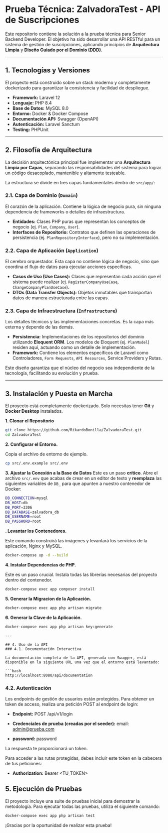 # Prueba Técnica: ZalvadoraTest - API de Suscripciones

Este repositorio contiene la solución a la prueba técnica para Senior Backend Developer. El objetivo ha sido desarrollar una API RESTful para un sistema de gestión de suscripciones, aplicando principios de **Arquitectura Limpia** y **Diseño Guiado por el Dominio (DDD)**.

---

## 1. Tecnologías y Versiones

El proyecto está construido sobre un stack moderno y completamente dockerizado para garantizar la consistencia y facilidad de despliegue.

* **Framework:** Laravel 12
* **Lenguaje:** PHP 8.4
* **Base de Datos:** MySQL 8.0
* **Entorno:** Docker & Docker Compose
* **Documentación API:** Swagger (OpenAPI)
* **Autenticación:** Laravel Sanctum
* **Testing:** PHPUnit

---

## 2. Filosofía de Arquitectura

La decisión arquitectónica principal fue implementar una **Arquitectura Limpia por Capas**, separando las responsabilidades del sistema para lograr un código desacoplado, mantenible y altamente testeable.

La estructura se divide en tres capas fundamentales dentro de `src/app/`:

### 2.1. Capa de Dominio (`Domain`)
El corazón de la aplicación. Contiene la lógica de negocio pura, sin ninguna dependencia de frameworks o detalles de infraestructura.
* **Entidades:** Clases PHP puras que representan los conceptos de negocio (ej. `Plan`, `Company`, `User`).
* **Interfaces de Repositorio:** Contratos que definen las operaciones de persistencia (ej. `PlanRepositoryInterface`), pero no su implementación.

### 2.2. Capa de Aplicación (`Application`)
El cerebro orquestador. Esta capa no contiene lógica de negocio, sino que coordina el flujo de datos para ejecutar acciones específicas.
* **Casos de Uso (Use Cases):** Clases que representan cada acción que el sistema puede realizar (ej. `RegisterCompanyUseCase`, `ChangeCompanyPlanUseCase`).
* **DTOs (Data Transfer Objects):** Objetos inmutables que transportan datos de manera estructurada entre las capas.

### 2.3. Capa de Infraestructura (`Infrastructure`)
Los detalles técnicos y las implementaciones concretas. Es la capa más externa y depende de las demás.
* **Persistencia:** Implementaciones de los repositorios del dominio utilizando **Eloquent ORM**. Los modelos de Eloquent (ej. `PlanModel`) residen aquí, actuando como un detalle de implementación.
* **Framework:** Contiene los elementos específicos de Laravel como Controladores, `Form Requests`, `API Resources`, Service Providers y Rutas.

Este diseño garantiza que el núcleo del negocio sea independiente de la tecnología, facilitando su evolución y prueba.

---

## 3. Instalación y Puesta en Marcha

El proyecto está completamente dockerizado. Solo necesitas tener **Git** y **Docker Desktop** instalados.

**1. Clonar el Repositorio**
```bash
git clone https://github.com/RikardoBonilla/ZalvadoraTest.git
cd ZalvadoraTest
```

**2. Configurar el Entorno.**

Copia el archivo de entorno de ejemplo.
```bash
cp src/.env.example src/.env
```

**3. Ajustar la Conexión a la Base de Datos**
Este es un paso **crítico**. Abre el archivo `src/.env` que acabas de crear en un editor de texto y **reemplaza** las siguientes variables de `DB_` para que apunten a nuestro contenedor de Docker:

```bash
DB_CONNECTION=mysql
DB_HOST=db
DB_PORT=3306
DB_DATABASE=zalvadora_db
DB_USERNAME=root
DB_PASSWORD=root
```

**. Levantar los Contenedores.**

Este comando construirá las imágenes y levantará los servicios de la aplicación, Nginx y MySQL.

```bash
docker-compose up -d --build
```

**4. Instalar Dependencias de PHP.**

Este es un paso crucial. Instala todas las librerías necesarias del proyecto dentro del contenedor.

```bash
docker-compose exec app composer install
```

**5. Generar la Migracion de la Aplicación.**
```bash
docker-compose exec app php artisan migrate
```

**6. Generar la Clave de la Aplicación.**

```bash
docker-compose exec app php artisan key:generate
```

<!-- **8. Preparar la Base de Datos.**

Este comando ejecutará todas las migraciones para crear la estructura de la base de datos y luego la poblará con datos de ejemplo (planes, una empresa y un usuario) a través de los seeders.

```bash
docker-compose exec app php artisan migrate:fresh --seed -->
```
---

## 4. Uso de la API
### 4.1. Documentación Interactiva

La documentación completa de la API, generada con Swagger, está disponible en la siguiente URL una vez que el entorno está levantado:

```bash
http://localhost:8080/api/documentation
```

### 4.2. Autenticación

Los endpoints de gestión de usuarios están protegidos. Para obtener un token de acceso, realiza una petición POST al endpoint de login:


* **Endpoint:** POST /api/v1/login

* **Credenciales de prueba (creadas por el seeder):** email: admin@prueba.com

* **password:** password

La respuesta te proporcionará un token. 

Para acceder a las rutas protegidas, debes incluir este token en la cabecera de tus peticiones:

* **Authorization:** Bearer <TU_TOKEN>

## 5. Ejecución de Pruebas

El proyecto incluye una suite de pruebas inicial para demostrar la metodología. Para ejecutar todas las pruebas, utiliza el siguiente comando:

```bash
docker-compose exec app php artisan test
```

¡Gracias por la oportunidad de realizar esta prueba!

